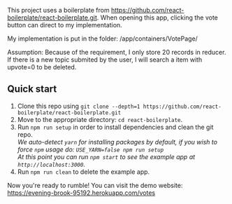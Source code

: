
This project uses a boilerplate from https://github.com/react-boilerplate/react-boilerplate.git. When opening this app, clicking the vote button can direct to my implementation. 

My implementation is put in the folder: /app/containers/VotePage/

Assumption: Because of the requirement, I only store 20 records in reducer. If there is a new topic submited by the user, I will search a item with upvote=0 to be deleted.


## Quick start

1. Clone this repo using `git clone --depth=1 https://github.com/react-boilerplate/react-boilerplate.git`
2. Move to the appropriate directory: `cd react-boilerplate`.<br />
3. Run `npm run setup` in order to install dependencies and clean the git repo.<br />
   *We auto-detect `yarn` for installing packages by default, if you wish to force `npm` usage do: `USE_YARN=false npm run setup`*<br />
   *At this point you can run `npm start` to see the example app at `http://localhost:3000`.*
4. Run `npm run clean` to delete the example app.

Now you're ready to rumble!
You can visit the demo website: https://evening-brook-95192.herokuapp.com/votes


